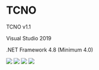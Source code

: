 # TCNO
  <p>TCNO v1.1</p>
  <p>Visual Studio 2019</p>
  <p>.NET Framework 4.8 (Minimum 4.0)</p>
  <img src="https://www.photo.herominyum.com/resimler/2019/08/05/ssQl.png"></>
  <img src="https://www.photo.herominyum.com/resimler/2019/08/05/s9dU.png"></>
  <img src="https://www.photo.herominyum.com/resimler/2019/08/05/sQcR.png"></>
  <img src="https://www.photo.herominyum.com/resimler/2019/08/05/sGv7.png"></>
